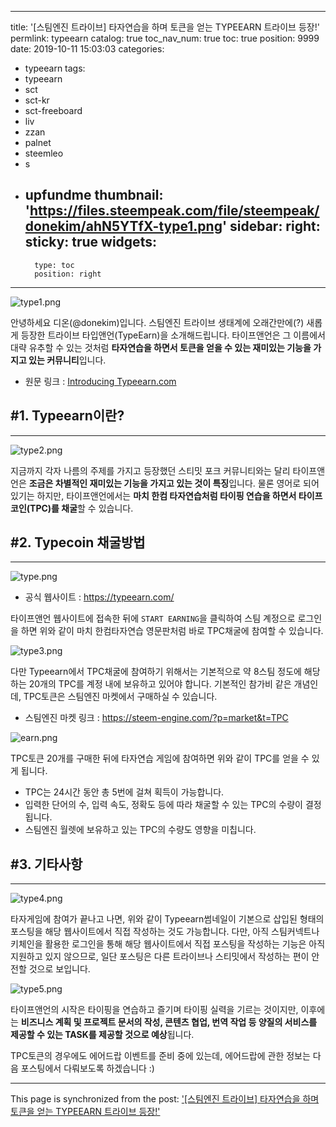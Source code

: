 
---
title: '[스팀엔진 트라이브] 타자연습을 하며 토큰을 얻는 TYPEEARN 트라이브 등장!'
permlink: typeearn
catalog: true
toc_nav_num: true
toc: true
position: 9999
date: 2019-10-11 15:03:03
categories:
- typeearn
tags:
- typeearn
- sct
- sct-kr
- sct-freeboard
- liv
- zzan
- palnet
- steemleo
- s
- upfundme
thumbnail: 'https://files.steempeak.com/file/steempeak/donekim/ahN5YTfX-type1.png'
sidebar:
    right:
        sticky: true
widgets:
    -
        type: toc
        position: right
---


![type1.png](https://files.steempeak.com/file/steempeak/donekim/ahN5YTfX-type1.png)

안녕하세요 디온(@donekim)입니다. 스팀엔진 트라이브 생태계에 오래간만에(?) 새롭게 등장한 트라이브 타입앤언(TypeEarn)을 소개해드립니다. 타이프앤언은 그 이름에서 대략 유추할 수 있는 것처럼 **타자연습을 하면서 토큰을 얻을 수 있는 재미있는 기능을 가지고 있는 커뮤니티**입니다.

- 원문 링크 : [Introducing Typeearn.com](https://busy.org/@tykee/introducing-typeearn-com)

## #1. Typeearn이란?
---
![type2.png](https://files.steempeak.com/file/steempeak/donekim/CXtNuGjF-type2.png)

지금까지 각자 나름의 주제를 가지고 등장했던 스티밋 포크 커뮤니티와는 달리 타이프앤언은 **조금은 차별적인 재미있는 기능을 가지고 있는 것이 특징**입니다. 물론 영어로 되어있기는 하지만, 타이프앤언에서는 **마치 한컴 타자연습처럼 타이핑 연습을 하면서 타이프코인(TPC)를 채굴**할 수 있습니다. 

## #2. Typecoin 채굴방법
---
![type.png](https://files.steempeak.com/file/steempeak/donekim/l4W8xe6F-type.png)

- 공식 웹사이트 : https://typeearn.com/

타이프앤언 웹사이트에 접속한 뒤에 `START EARNING`을 클릭하여 스팀 계정으로 로그인을 하면 위와 같이 마치 한컴타자연습 영문판처럼 바로 TPC채굴에 참여할 수 있습니다. 

![type3.png](https://files.steempeak.com/file/steempeak/donekim/vNRIrd5p-type3.png)

다만 Typeearn에서 TPC채굴에 참여하기 위해서는 기본적으로 약 8스팀 정도에 해당하는 20개의 TPC를 계정 내에 보유하고 있어야 합니다. 기본적인 참가비 같은 개념인데, TPC토큰은 스팀엔진 마켓에서 구매하실 수 있습니다.

- 스팀엔진 마켓 링크 : https://steem-engine.com/?p=market&t=TPC

![earn.png](https://files.steempeak.com/file/steempeak/donekim/3YssRVFC-earn.png)

TPC토큰 20개를 구매한 뒤에 타자연습 게임에 참여하면 위와 같이 TPC를 얻을 수 있게 됩니다.

- TPC는 24시간 동안 총 5번에 걸쳐 획득이 가능합니다.
- 입력한 단어의 수, 입력 속도, 정확도 등에 따라 채굴할 수 있는 TPC의 수량이 결정됩니다.
- 스팀엔진 월렛에 보유하고 있는 TPC의 수량도 영향을 미칩니다.


## #3. 기타사항
---

![type4.png](https://files.steempeak.com/file/steempeak/donekim/s9VybsfW-type4.png)

타자게임에 참여가 끝나고 나면, 위와 같이 Typeearn썸네일이 기본으로 삽입된 형태의 포스팅을 해당 웹사이트에서 직접 작성하는 것도 가능합니다. 다만, 아직 스팀커넥트나 키체인을 활용한 로그인을 통해 해당 웹사이트에서 직접 포스팅을 작성하는 기능은 아직 지원하고 있지 않으므로, 일단 포스팅은 다른 트라이브나 스티밋에서 작성하는 편이 안전할 것으로 보입니다. 


![type5.png](https://files.steempeak.com/file/steempeak/donekim/nY9khF1l-type5.png)

타이프앤언의 시작은 타이핑을 연습하고 즐기며 타이핑 실력을 기르는 것이지만, 이후에는 **비즈니스 계획 및 프로젝트 문서의 작성, 콘텐츠 협업, 번역 작업 등 양질의 서비스를 제공할 수 있는 TASK를 제공할 것으로 예상**됩니다. 

TPC토큰의 경우에도 에어드랍 이벤트를 준비 중에 있는데, 에어드랍에 관한 정보는 다음 포스팅에서 다뤄보도록 하겠습니다 :)

- - -

This page is synchronized from the post: ['[스팀엔진 트라이브] 타자연습을 하며 토큰을 얻는 TYPEEARN 트라이브 등장!'](https://steemit.com/@donekim/typeearn)
